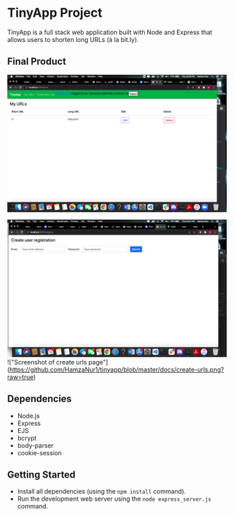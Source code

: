 # TinyApp Project

TinyApp is a full stack web application built with Node and Express that allows users to shorten long URLs (à la bit.ly).

## Final Product

!["Screenshot of URLs page"](https://github.com/HamzaNur1/tinyapp/blob/master/docs/urls-page.png?raw=true)

!["Screenshot of register page"](https://github.com/HamzaNur1/tinyapp/blob/master/docs/register%20page.png?raw=true)
!["Screenshot of create urls page"] (https://github.com/HamzaNur1/tinyapp/blob/master/docs/create-urls.png?raw=true)
## Dependencies

- Node.js
- Express
- EJS
- bcrypt
- body-parser
- cookie-session

## Getting Started

- Install all dependencies (using the `npm install` command).
- Run the development web server using the `node express_server.js` command.
